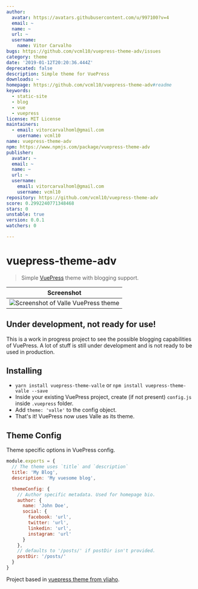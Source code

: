 ```yaml
---
author:
  avatar: https://avatars.githubusercontent.com/u/997100?v=4
  email: ~
  name: ~
  url: ~
  username:
    name: Vitor Carvalho
bugs: https://github.com/vcml10/vuepress-theme-adv/issues
category: theme
date: '2019-01-12T20:20:36.444Z'
deprecated: false
description: Simple theme for VuePress
downloads: ~
homepage: https://github.com/vcml10/vuepress-theme-adv#readme
keywords:
  - static-site
  - blog
  - vue
  - vuepress
license: MIT License
maintainers:
  - email: vitorcarvalhoml@gmail.com
    username: vcml10
name: vuepress-theme-adv
npm: https://www.npmjs.com/package/vuepress-theme-adv
publisher:
  avatar: ~
  email: ~
  name: ~
  url: ~
  username:
    email: vitorcarvalhoml@gmail.com
    username: vcml10
repository: https://github.com/vcml10/vuepress-theme-adv
score: 0.2992240771348468
stars: 0
unstable: true
version: 0.0.1
watchers: 0

---
```


# vuepress-theme-adv

> Simple [VuePress](https://github.com/vuejs/vuepress) theme with blogging support.

| Screenshot                                              |
| ------------------------------------------------------- |
| ![Screenshot of Valle VuePress theme](./screenshot.png) |

## **Under development, not ready for use!**

This is a work in progress project to see the possible blogging capabilities of VuePress. A lot of stuff is still under development and is not ready to be used in production.

## Installing

* `yarn install vuepress-theme-valle` or `npm install vuepress-theme-valle --save`
* Inside your existing VuePress project, create (if not present) `config.js` inside `.vuepress` folder.
* Add `theme: 'valle'` to the config object.
* That's it! VuePress now uses Valle as its theme.

## Theme Config

Theme specific options in VuePress config.

```javascript
module.exports = {
  // The theme uses `title` and `description`
  title: 'My Blog',
  description: 'My vuesome blog',

  themeConfig: {
    // Author specific metadata. Used for homepage bio.
    author: {
      name: 'John Doe',
      social: {
        facebook: 'url',
        twitter: 'url',
        linkedin: 'url',
        instagram: 'url'
      }
    },
    // defaults to '/posts/' if postDir isn't provided.
    postDir: '/posts/'
  }
}
```

Project based in [vuepress theme from yliaho](https://github.com/yliaho/vuepress-theme-valle).
